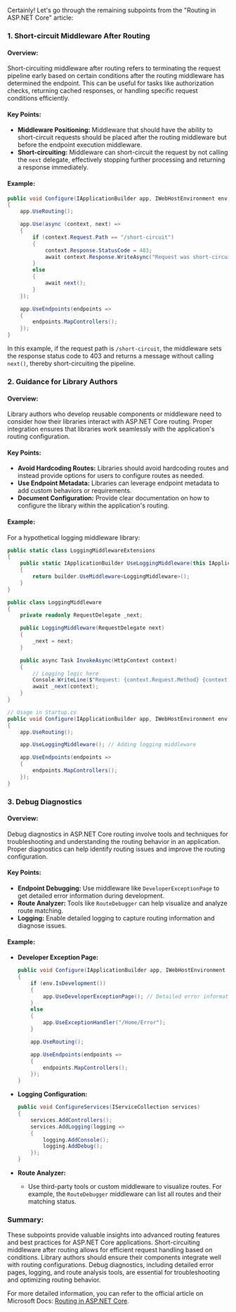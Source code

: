 Certainly! Let's go through the remaining subpoints from the "Routing in ASP.NET Core" article:

### 1. Short-circuit Middleware After Routing

#### Overview:
Short-circuiting middleware after routing refers to terminating the request pipeline early based on certain conditions after the routing middleware has determined the endpoint. This can be useful for tasks like authorization checks, returning cached responses, or handling specific request conditions efficiently.

#### Key Points:
- **Middleware Positioning:** Middleware that should have the ability to short-circuit requests should be placed after the routing middleware but before the endpoint execution middleware.
- **Short-circuiting:** Middleware can short-circuit the request by not calling the `next` delegate, effectively stopping further processing and returning a response immediately.

#### Example:
```csharp
public void Configure(IApplicationBuilder app, IWebHostEnvironment env)
{
    app.UseRouting();

    app.Use(async (context, next) =>
    {
        if (context.Request.Path == "/short-circuit")
        {
            context.Response.StatusCode = 403;
            await context.Response.WriteAsync("Request was short-circuited.");
        }
        else
        {
            await next();
        }
    });

    app.UseEndpoints(endpoints =>
    {
        endpoints.MapControllers();
    });
}
```

In this example, if the request path is `/short-circuit`, the middleware sets the response status code to 403 and returns a message without calling `next()`, thereby short-circuiting the pipeline.

### 2. Guidance for Library Authors

#### Overview:
Library authors who develop reusable components or middleware need to consider how their libraries interact with ASP.NET Core routing. Proper integration ensures that libraries work seamlessly with the application's routing configuration.

#### Key Points:
- **Avoid Hardcoding Routes:** Libraries should avoid hardcoding routes and instead provide options for users to configure routes as needed.
- **Use Endpoint Metadata:** Libraries can leverage endpoint metadata to add custom behaviors or requirements.
- **Document Configuration:** Provide clear documentation on how to configure the library within the application's routing.

#### Example:
For a hypothetical logging middleware library:

```csharp
public static class LoggingMiddlewareExtensions
{
    public static IApplicationBuilder UseLoggingMiddleware(this IApplicationBuilder builder)
    {
        return builder.UseMiddleware<LoggingMiddleware>();
    }
}

public class LoggingMiddleware
{
    private readonly RequestDelegate _next;

    public LoggingMiddleware(RequestDelegate next)
    {
        _next = next;
    }

    public async Task InvokeAsync(HttpContext context)
    {
        // Logging logic here
        Console.WriteLine($"Request: {context.Request.Method} {context.Request.Path}");
        await _next(context);
    }
}

// Usage in Startup.cs
public void Configure(IApplicationBuilder app, IWebHostEnvironment env)
{
    app.UseRouting();

    app.UseLoggingMiddleware(); // Adding logging middleware

    app.UseEndpoints(endpoints =>
    {
        endpoints.MapControllers();
    });
}
```

### 3. Debug Diagnostics

#### Overview:
Debug diagnostics in ASP.NET Core routing involve tools and techniques for troubleshooting and understanding the routing behavior in an application. Proper diagnostics can help identify routing issues and improve the routing configuration.

#### Key Points:
- **Endpoint Debugging:** Use middleware like `DeveloperExceptionPage` to get detailed error information during development.
- **Route Analyzer:** Tools like `RouteDebugger` can help visualize and analyze route matching.
- **Logging:** Enable detailed logging to capture routing information and diagnose issues.

#### Example:
- **Developer Exception Page:**
  ```csharp
  public void Configure(IApplicationBuilder app, IWebHostEnvironment env)
  {
      if (env.IsDevelopment())
      {
          app.UseDeveloperExceptionPage(); // Detailed error information
      }
      else
      {
          app.UseExceptionHandler("/Home/Error");
      }

      app.UseRouting();

      app.UseEndpoints(endpoints =>
      {
          endpoints.MapControllers();
      });
  }
  ```

- **Logging Configuration:**
  ```csharp
  public void ConfigureServices(IServiceCollection services)
  {
      services.AddControllers();
      services.AddLogging(logging =>
      {
          logging.AddConsole();
          logging.AddDebug();
      });
  }
  ```

- **Route Analyzer:**
  - Use third-party tools or custom middleware to visualize routes. For example, the `RouteDebugger` middleware can list all routes and their matching status.

### Summary:

These subpoints provide valuable insights into advanced routing features and best practices for ASP.NET Core applications. Short-circuiting middleware after routing allows for efficient request handling based on conditions. Library authors should ensure their components integrate well with routing configurations. Debug diagnostics, including detailed error pages, logging, and route analysis tools, are essential for troubleshooting and optimizing routing behavior.

For more detailed information, you can refer to the official article on Microsoft Docs: [Routing in ASP.NET Core](https://docs.microsoft.com/en-us/aspnet/core/fundamentals/routing).